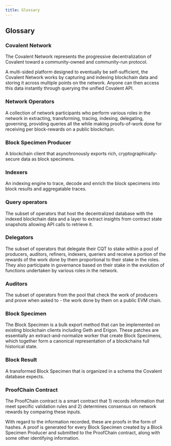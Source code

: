 ```yaml
---
title: Glossary
---
```

## Glossary

### Covalent Network

The Covalent Network represents the progressive decentralization of Covalent toward a community-owned and community-run protocol.

A multi-sided platform designed to eventually be self-sufficient, the Covalent Network works by capturing and indexing blockchain data and storing it across multiple points on the network. Anyone can then access this data instantly through querying the unified Covalent API.

### Network Operators

A collection of network participants who perform various roles in the network in extracting, transforming, tracing, indexing, delegating, governing, providing queries all the while making proofs-of-work done for receiving per block-rewards on a public blockchain.

### Block Specimen Producer

A blockchain client that asynchronously exports rich, cryptographically-secure data as block specimens.

### Indexers

An indexing engine to trace, decode and enrich the block specimens into block results and aggregatable traces.

### Query operators

The subset of operators that host the decentralized database with the indexed blockchain data and a layer to extract insights from contract state snapshots allowing API calls to retrieve it.

### Delegators

The subset of operators that delegate their CQT to stake within a pool of producers, auditors, refiners, indexers, queriers and receive a portion of the rewards of the work done by them proportional to their stake in the roles. They also participate in governance based on their stake in the evolution of functions undertaken by various roles in the network.

### Auditors

The subset of operators from the pool that check the work of producers and prove when asked to - the work done by them on a public EVM chain.

### Block Specimen

The Block Specimen is a bulk export method that can be implemented on existing blockchain clients including Geth and Erigon. These patches are essentially an extract-and-normalize worker that create Block Specimens, which together form a canonical representation of a blockchains full historical state.

### Block Result

A transformed Block Specimen that is organized in a schema the Covalent database expects.

### ProofChain Contract

The ProofChain contract is a smart contract that 1) records information that meet specific validation rules and 2) determines consensus on network rewards by comparing these inputs.

With regard to the information recorded, these are proofs in the form of hashes. A proof is generated for every Block Specimen created by a Block Specimen Producer and submitted to the ProofChain contract, along with some other identifying information.
